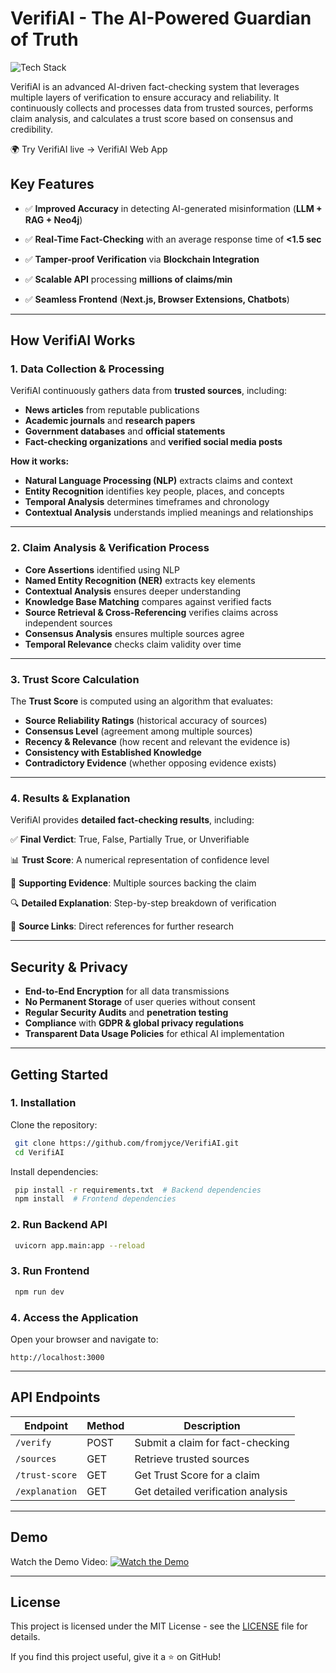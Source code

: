 # VerifiAI - The AI-Powered Guardian of Truth

![Tech Stack](https://img.shields.io/badge/Tech%20Stack-Python%20%7C%20FastAPI%20%7C%20Next.js%20%7C%20Neo4j%20%7C%20Blockchain%20%7C%20LLM%20%20%7C%20TailwindCSS-blue)

VerifiAI is an advanced AI-driven fact-checking system that leverages multiple layers of verification to ensure accuracy and reliability. It continuously collects and processes data from trusted sources, performs claim analysis, and calculates a trust score based on consensus and credibility.

🌍 Try VerifiAI live → VerifiAI Web App

## Key Features
- ✅ **Improved Accuracy** in detecting AI-generated misinformation (**LLM + RAG + Neo4j**)

- ✅ **Real-Time Fact-Checking** with an average response time of **<1.5 sec**

- ✅ **Tamper-proof Verification** via **Blockchain Integration**

- ✅ **Scalable API** processing **millions of claims/min**

- ✅ **Seamless Frontend** (**Next.js, Browser Extensions, Chatbots**)

---

## How VerifiAI Works

### 1. Data Collection & Processing
VerifiAI continuously gathers data from **trusted sources**, including:
- **News articles** from reputable publications
- **Academic journals** and **research papers**
- **Government databases** and **official statements**
- **Fact-checking organizations** and **verified social media posts**

**How it works:**
- **Natural Language Processing (NLP)** extracts claims and context
- **Entity Recognition** identifies key people, places, and concepts
- **Temporal Analysis** determines timeframes and chronology
- **Contextual Analysis** understands implied meanings and relationships

---

### 2. Claim Analysis & Verification Process
- **Core Assertions** identified using NLP
- **Named Entity Recognition (NER)** extracts key elements
- **Contextual Analysis** ensures deeper understanding
- **Knowledge Base Matching** compares against verified facts
- **Source Retrieval & Cross-Referencing** verifies claims across independent sources
- **Consensus Analysis** ensures multiple sources agree
- **Temporal Relevance** checks claim validity over time

---

### 3. Trust Score Calculation
The **Trust Score** is computed using an algorithm that evaluates:
- **Source Reliability Ratings** (historical accuracy of sources)
- **Consensus Level** (agreement among multiple sources)
- **Recency & Relevance** (how recent and relevant the evidence is)
- **Consistency with Established Knowledge**
- **Contradictory Evidence** (whether opposing evidence exists)

---

### 4. Results & Explanation
VerifiAI provides **detailed fact-checking results**, including:

✅ **Final Verdict**: True, False, Partially True, or Unverifiable

📊 **Trust Score**: A numerical representation of confidence level

📑 **Supporting Evidence**: Multiple sources backing the claim

🔍 **Detailed Explanation**: Step-by-step breakdown of verification

🔗 **Source Links**: Direct references for further research

---

## Security & Privacy
- **End-to-End Encryption** for all data transmissions
- **No Permanent Storage** of user queries without consent
- **Regular Security Audits** and **penetration testing**
- **Compliance** with **GDPR & global privacy regulations**
- **Transparent Data Usage Policies** for ethical AI implementation

---

## Getting Started

### **1️. Installation**
Clone the repository:
```sh
 git clone https://github.com/fromjyce/VerifiAI.git
 cd VerifiAI
```
Install dependencies:
```sh
 pip install -r requirements.txt  # Backend dependencies
 npm install  # Frontend dependencies
```

### **2️. Run Backend API**
```sh
 uvicorn app.main:app --reload
```

### **3️. Run Frontend**
```sh
 npm run dev
```

### **4️. Access the Application**
Open your browser and navigate to:
```
http://localhost:3000
```

---

## API Endpoints
| Endpoint | Method | Description |
|----------|--------|-------------|
| `/verify` | POST | Submit a claim for fact-checking |
| `/sources` | GET | Retrieve trusted sources |
| `/trust-score` | GET | Get Trust Score for a claim |
| `/explanation` | GET | Get detailed verification analysis |


---

## Demo

Watch the Demo Video:
[![Watch the Demo](https://img.youtube.com/vi/bmbKE0b6Wgw/3.jpg)](https://youtu.be/bmbKE0b6Wgw)  

---

## License
This project is licensed under the MIT License - see the [LICENSE](LICENSE) file for details.


If you find this project useful, give it a ⭐ on GitHub! 

